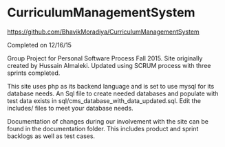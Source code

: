 # CurriculumManagementSystem

https://github.com/BhavikMoradiya/CurriculumManagementSystem

Completed on 12/16/15

Group Project for Personal Software Process Fall 2015. Site originally created by Hussain Almaleki.
Updated using SCRUM process with three sprints completed.

This site uses php as its backend language and is set to use mysql for its database needs. 
An Sql file to create needed databases and populate with test data exists in 
sql/cms_database_with_data_updated.sql. Edit the includes/ files to meet your database needs.

Documentation of changes during our involvement with the site can be found in the documentation folder. 
This includes product and sprint backlogs as well as test cases. 
